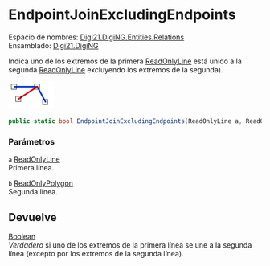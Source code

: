 # EndpointJoinExcludingEndpoints

Espacio de nombres: [Digi21.DigiNG.Entities.Relations](../../)  
Ensamblado: [Digi21.DigiNG](../../../)

Indica uno de los extremos de la primera [ReadOnlyLine](../../../digi21.diging.entities/readonlyline/) está unido a la segunda [ReadOnlyLine](../../../digi21.diging.entities/readonlyline/) excluyendo los extremos de la segunda\).

![Extremo de l&#xED;nea que se une a l&#xED;nea \(excluyendo sus extremos\)](../../../../../../../../.gitbook/assets/extremolineaunelineaexcluyendoextremos.png)

```csharp
public static bool EndpointJoinExcludingEndpoints(ReadOnlyLine a, ReadOnlyLine b)
```

### Parámetros

`a` [ReadOnlyLine](../../../digi21.diging.entities/readonlyline/)  
Primera línea.

`b` [ReadOnlyPolygon](../../../digi21.diging.entities/readonlypolygon/)  
Segunda línea.

## Devuelve

[Boolean](https://docs.microsoft.com/en-us/dotnet/api/system.boolean?view=net-5.0)  
_Verdadero_ si uno de los extremos de la primera línea se une a la segunda línea \(excepto por los extremos de la segunda línea\).


